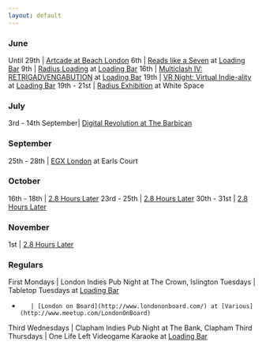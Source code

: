```yaml
---
layout: default
---
```


### June

Until 29th | [Artcade at Beach London](http://www.beachlondon.co.uk/#!current-show-beach/c1w4i)
6th | [Reads like a Seven](http://www.readslikeaseven.com/Reads_Like_A_Seven.html) at [Loading Bar](http://twitter.com/drinkrelaxplay)
9th | [Radius Loading](http://www.radiusfestival.com) at [Loading Bar](http://twitter.com/drinkrelaxplay)
16th | [Multiclash IV: RETRIGADVENGABUTION](http://www.meetup.com/London-Indie-Game-Developers/events/184313992/) at [Loading Bar](http://twitter.com/drinkrelaxplay)
19th | [VR Night: Virtual Indie-ality](http://www.meetup.com/London-Indie-Game-Developers/events/185608412/) at [Loading Bar](http://twitter.com/drinkrelaxplay)
19th - 21st | [Radius Exhibition](http://www.radiusfestival.com/) at White Space


### July

3rd - 14th September| [Digital Revolution at The Barbican](http://www.barbican.org.uk/artgallery/event-detail.asp?ID=15608)


### September

25th - 28th | [EGX London](http://www.egxlondon.net/) at Earls Court


### October

16th - 18th | [2.8 Hours Later](http://2.8hourslater.com/)
23rd - 25th | [2.8 Hours Later](http://2.8hourslater.com/)
30th - 31st | [2.8 Hours Later](http://2.8hourslater.com/)


### November

1st | [2.8 Hours Later](http://2.8hourslater.com/)


### Regulars

First Mondays | London Indies Pub Night at The Crown, Islington
Tuesdays | Tabletop Tuesdays at [Loading Bar](http://twitter.com/drinkrelaxplay)
-        | [London on Board](http://www.londononboard.com/) at [Various](http://www.meetup.com/LondonOnBoard)
Third Wednesdays | Clapham Indies Pub Night at The Bank, Clapham
Third Thursdays | One Life Left Videogame Karaoke at [Loading Bar](http://twitter.com/drinkrelaxplay)
